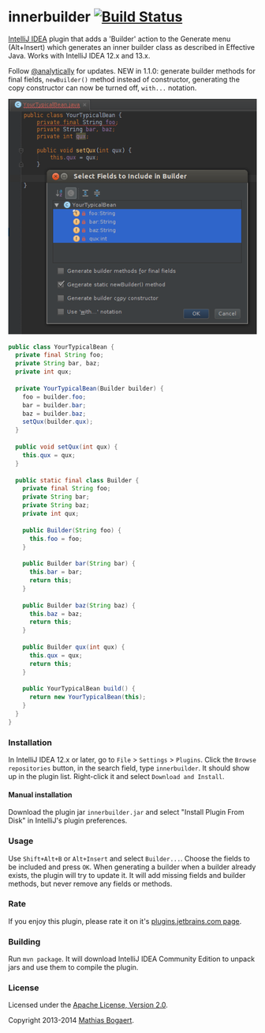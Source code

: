 innerbuilder [![Build Status](https://travis-ci.org/analytically/innerbuilder.svg?branch=master)](https://travis-ci.org/analytically/innerbuilder)
============

[IntelliJ IDEA](http://www.jetbrains.com/idea/) plugin that adds a 'Builder' action to the Generate menu (Alt+Insert)
which generates an inner builder class as described in Effective Java. Works with IntelliJ IDEA 12.x and 13.x.

Follow [@analytically](http://twitter.com/analytically) for updates. NEW in 1.1.0: generate builder methods for final fields,
`newBuilder()` method instead of constructor, generating the copy constructor can now be turned off, `with...` notation.

![screenshot](screenshot.png)

```java
public class YourTypicalBean {
  private final String foo;
  private String bar, baz;
  private int qux;

  private YourTypicalBean(Builder builder) {
    foo = builder.foo;
    bar = builder.bar;
    baz = builder.baz;
    setQux(builder.qux);
  }

  public void setQux(int qux) {
    this.qux = qux;
  }

  public static final class Builder {
    private final String foo;
    private String bar;
    private String baz;
    private int qux;

    public Builder(String foo) {
      this.foo = foo;
    }

    public Builder bar(String bar) {
      this.bar = bar;
      return this;
    }

    public Builder baz(String baz) {
      this.baz = baz;
      return this;
    }

    public Builder qux(int qux) {
      this.qux = qux;
      return this;
    }

    public YourTypicalBean build() {
      return new YourTypicalBean(this);
    }
  }
}
```

### Installation

In IntelliJ IDEA 12.x or later, go to `File` > `Settings` > `Plugins`. Click the `Browse repositories` button, in
the search field, type `innerbuilder`. It should show up in the plugin list. Right-click it and select `Download and Install`.

#### Manual installation

Download the plugin jar `innerbuilder.jar` and select "Install Plugin From Disk" in IntelliJ's plugin preferences.

### Usage

Use `Shift+Alt+B` or `Alt+Insert` and select `Builder...`. Choose the fields to be included and press `OK`. When generating a
builder when a builder already exists, the plugin will try to update it. It will add missing fields and builder methods, but
never remove any fields or methods.

### Rate

If you enjoy this plugin, please rate it on it's [plugins.jetbrains.com page](http://plugins.jetbrains.com/plugin/7354).

### Building

Run `mvn package`. It will download IntelliJ IDEA Community Edition to unpack jars and use them to compile the plugin.

### License

Licensed under the [Apache License, Version 2.0](http://www.apache.org/licenses/LICENSE-2.0).

Copyright 2013-2014 [Mathias Bogaert](mailto:mathias.bogaert@gmail.com).
